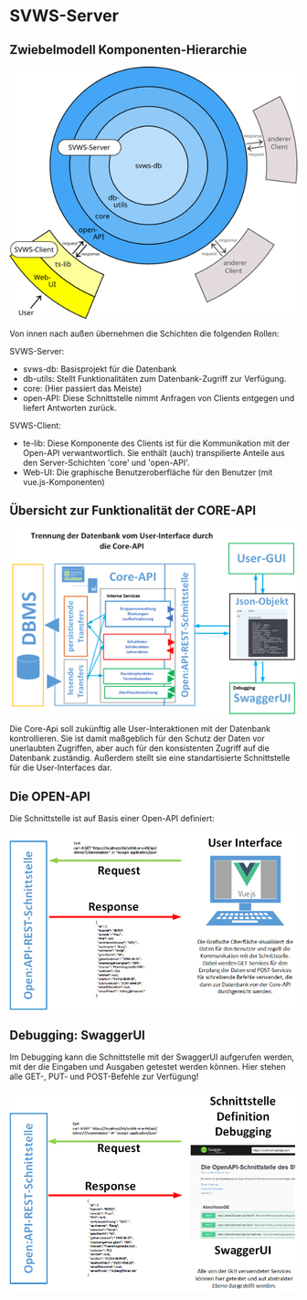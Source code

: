 # SVWS-Server



## Zwiebelmodell Komponenten-Hierarchie

![Übersicht-REST](./graphics/Zwiebelmodell_SVWS-Server_und_SVWS-Client.png)

Von innen nach außen übernehmen die Schichten die folgenden Rollen:

SVWS-Server:
- svws-db: Basisprojekt für die Datenbank
- db-utils: Stellt Funktionalitäten zum Datenbank-Zugriff zur Verfügung.
- core: (Hier passiert das Meiste)
- open-API: Diese Schnittstelle nimmt Anfragen von Clients entgegen und liefert Antworten zurück.

SVWS-Client:
- te-lib: Diese Komponente des Clients ist für die Kommunikation mit der Open-API verwantwortlich. Sie enthält (auch) transpilierte Anteile aus den Server-Schichten 'core' und 'open-API'.
- Web-UI: Die graphische Benutzeroberfläche für den Benutzer (mit vue.js-Komponenten)

## Übersicht zur Funktionalität der CORE-API

![Übersicht-REST-Server-03](./graphics/Uebersicht-REST-Server-03.png)


Die Core-Api soll zukünftig alle User-Interaktionen mit der Datenbank kontrollieren. Sie ist damit maßgeblich für den Schutz der Daten vor unerlaubten Zugriffen, aber auch für den konsistenten Zugriff auf die Datenbank zuständig. Außerdem stellt sie eine standartisierte Schnittstelle für die User-Interfaces dar.


## Die OPEN-API
Die Schnittstelle ist auf Basis einer Open-API definiert:


![Übersicht-REST-Server-04](./graphics/Uebersicht-REST-Server-04.png)

## Debugging: SwaggerUI
Im Debugging kann die Schnittstelle mit der SwaggerUI aufgerufen werden, mit der die Eingaben und Ausgaben getestet werden können. Hier stehen alle GET-, PUT- und POST-Befehle zur Verfügung!


![Übersicht-REST-Server-05](./graphics/Uebersicht-REST-Server-05.png)


